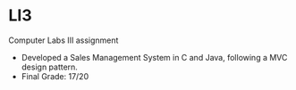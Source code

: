 # LI3
Computer Labs III assignment
 - Developed a Sales Management System in C and Java, following a MVC design pattern.
 - Final Grade: 17/20
